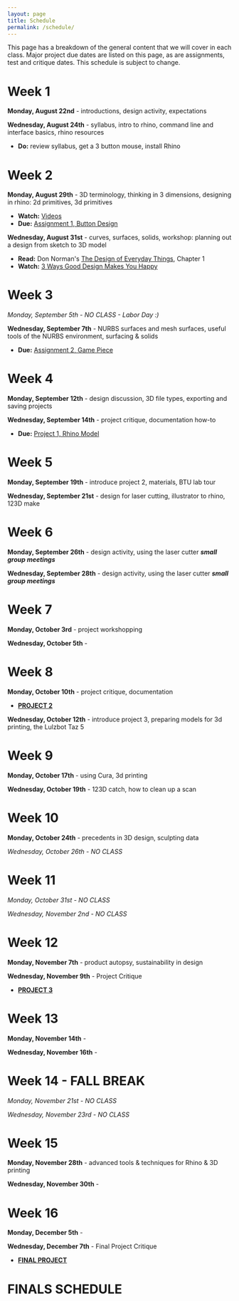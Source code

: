 ```yaml
---
layout: page
title: Schedule
permalink: /schedule/
---
```


This page has a breakdown of the general content that we will cover in each class. Major project due dates are listed on this page, as are assignments, test and critique dates. This schedule is subject to change. 

# Week 1
**Monday, August 22nd** - introductions, design activity, expectations

**Wednesday, August 24th** - syllabus, intro to rhino, command line and interface basics, rhino resources

+ **Do:** review syllabus, get a 3 button mouse, install Rhino

# Week 2
**Monday, August 29th** -  3D terminology, thinking in 3 dimensions, designing in rhino: 2d primitives, 3d primitives

+ **Watch:** [Videos]()
+ **Due:** [Assignment 1, Button Design](/form-fall-16/assignment-1)

**Wednesday, August 31st** - curves, surfaces, solids, workshop: planning out a design from sketch to 3D model

+ **Read:** Don Norman's [The Design of Everyday Things](http://object.ariellehein.com/readings/DesignOfEveryDayThings.pdf), Chapter 1
+ **Watch:** [3 Ways Good Design Makes You Happy](https://www.ted.com/talks/don_norman_on_design_and_emotion?language=en)

# Week 3
*Monday, September 5th - NO CLASS - Labor Day :)*

**Wednesday, September 7th** - NURBS surfaces and mesh surfaces, useful tools of the NURBS environment, surfacing & solids

+ **Due:** [Assignment 2, Game Piece](/form-fall-16/assignment-2)

# Week 4
**Monday, September 12th** - design discussion, 3D file types, exporting and saving projects

**Wednesday, September 14th** - project critique, documentation how-to

+ **Due:** [Project 1, Rhino Model](/form-fall-16/project-1)

# Week 5
**Monday, September 19th** - introduce project 2, materials, BTU lab tour

**Wednesday, September 21st** - design for laser cutting, illustrator to rhino, 123D make

# Week 6
**Monday, September 26th** - design activity, using the laser cutter ***small group meetings***

**Wednesday, September 28th** - design activity, using the laser cutter ***small group meetings***

# Week 7
**Monday, October 3rd** - project workshopping

**Wednesday, October 5th** - 

# Week 8
**Monday, October 10th** - project critique, documentation

+ **[PROJECT 2]()**

**Wednesday, October 12th** - introduce project 3, preparing models for 3d printing, the Lulzbot Taz 5

# Week 9
**Monday, October 17th** - using Cura, 3d printing

**Wednesday, October 19th** - 123D catch, how to clean up a scan

# Week 10
**Monday, October 24th** - precedents in 3D design, sculpting data

*Wednesday, October 26th - NO CLASS*

# Week 11
*Monday, October 31st - NO CLASS*

*Wednesday, November 2nd - NO CLASS*

# Week 12
**Monday, November 7th** - product autopsy, sustainability in design

**Wednesday, November 9th** - Project Critique

+ **[PROJECT 3]()**

# Week 13
**Monday, November 14th** - 

**Wednesday, November 16th** -

# Week 14 - FALL BREAK
*Monday, November 21st - NO CLASS*

*Wednesday, November 23rd - NO CLASS*

# Week 15
**Monday, November 28th** - advanced tools & techniques for Rhino & 3D printing

**Wednesday, November 30th** -

# Week 16
**Monday, December 5th** -

**Wednesday, December 7th** - Final Project Critique

+ **[FINAL PROJECT]()**

# FINALS SCHEDULE

